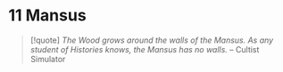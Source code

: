 # 11 Mansus

>[!quote]
 _The Wood grows around the walls of the Mansus. As any student of Histories knows, the Mansus has no walls._
> – Cultist Simulator
